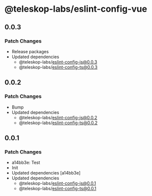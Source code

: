 # @teleskop-labs/eslint-config-vue

## 0.0.3

### Patch Changes

- Release packages
- Updated dependencies
  - @teleskop-labs/eslint-config-js@0.0.3
  - @teleskop-labs/eslint-config-ts@0.0.3

## 0.0.2

### Patch Changes

- Bump
- Updated dependencies
  - @teleskop-labs/eslint-config-js@0.0.2
  - @teleskop-labs/eslint-config-ts@0.0.2

## 0.0.1

### Patch Changes

- a14bb3e: Test
- Init
- Updated dependencies [a14bb3e]
- Updated dependencies
  - @teleskop-labs/eslint-config-js@0.0.1
  - @teleskop-labs/eslint-config-ts@0.0.1
